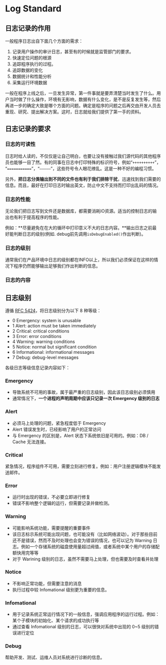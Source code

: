 # Log Standard

## 日志记录的作用

一般程序日志出自下面几个方面的需求：

1. 记录用户操作的审计日志，甚至有的时候就是监管部门的要求。
2. 快速定位问题的根源
3. 追踪程序执行的过程。
4. 追踪数据的变化
5. 数据统计和性能分析
6. 采集运行环境数据

一般在程序上线之后，一旦发生异常，第一件事就是要弄清楚当时发生了什么。用户当时做了什么操作，环境有无影响，数据有什么变化，是不是反复发生等，然后再进一步的确定大致是哪个方面的问题。确定是程序的问题之后再交由开发人员去重现、研究、提出解决方案。这时，日志就给我们提供了第一手的资料。



## 日志记录的要求

### 日志的可读性

日志时给人读的，不仅仅是让自己明白，也要让没有接触过我们源代码的其他程序员也能够一目了然。有的同事在日志中打印特殊的标识符号，例如“`++++++++++`”， “`===========`”，“`—————`”，这些符号令人眼花缭乱。这是一种不好的编程习惯。

另外，**把日志分类输出到不同的文件也有利于我们排除干扰**，迅速找到我们需要的信息。而且，最好在打印日志时输出英文，防止中文不支持而打印出乱码的情况。

### 日志的性能

无论我们把日志写到文件还是数据库，都需要消耗IO资源。适当的控制日志的输出也有利于提高程序的性能。

例如：**尽量避免在在大的循环中打印意义不大的日志内容。**输出日志之前最好能判断日志的级别(例如. debug前先调用`isDebugEnabled()`作出判断)。

### 日志的级别

通常我们在产品环境中日志的级别都在INFO以上，所以我们必须保证在这样的情况下程序仍然能够输出足够我们作出判断的信息。

### 日志的内容





## 日志级别

遵循 [RFC 5424](https://link.zhihu.com/?target=https%3A//tools.ietf.org/html/rfc5424)，将日志级别分为以下 8 种等级：

- 0 Emergency: system is unusable
- 1 Alert: action must be taken immediately
- 2 Critical: critical conditions
- 3 Error: error conditions
- 4 Warning: warning conditions
- 5 Notice: normal but significant condition
- 6 Informational: informational messages
- 7 Debug: debug-level messages

各级日志等级信息记录内容如下：

### Emergency

- 导致系统不可用的事故，属于最严重的日志级别，因此该日志级别必须慎用
- 通常情况下，**一个进程的声明周期中应该只记录一次 Emergency 级别的日志**

### Alert

- 必须马上处理的问题，紧急程度低于 Emergency
- Alert 错误发生时，已经影响了用户的正常访问
- 与 Emergency 的区别是，Alert 状态下系统依旧是可用的。例如：DB / Cache 无法连接。

### Critical

紧急情况，程序组件不可用，需要立刻进行修复。例如：用户注册逻辑模块不能发送邮件。

### Error

- 运行时出现的错误，不必要立即进行修复
- 错误不影响整个逻辑的运行，但需要记录并做检测。

### Warning

- 可能影响系统功能，需要提醒的重要事件
- 该日志标示系统可能出现问题，也可能没有（比如网络波动）。对于那些目前还不是错误，然而不及时处理也会变为错误的情况，也可以记为 Warning 日志。例如一个存储系统的磁盘使用量超过阀值，或者系统中某个用户的存储配额快用完等等
- 对于 Warining 级别的日志，虽然不需要马上处理，但也需要及时查看并处理

### Notice

- 不影响正常功能，但需要注意的消息
- 执行过程中较 Infomational 级别更为重要的信息。

### Infomational

- 用于记录系统正常运行情况下的一般信息，强调应用程序的运行过程。例如：某个子模块的初始化、某个请求的成功执行等
- 通过查看 Infomational 级别的日志，可以很快对系统中出现的 0~5 级别的错误进行定位

### Debug

帮助开发、测试、运维人员对系统进行诊断的信息。